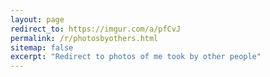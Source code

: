 ```yaml
---
layout: page
redirect_to: https://imgur.com/a/pfCvJ
permalink: /r/photosbyothers.html
sitemap: false
excerpt: "Redirect to photos of me took by other people"
---
```


